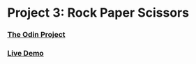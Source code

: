 # Project 3: Rock Paper Scissors

### [The Odin Project](https://www.theodinproject.com/)

### [Live Demo](https://dinadana.github.io/rock-paper-scissors/)

